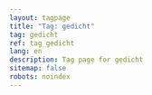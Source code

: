 ```yaml
---
layout: tagpage
title: "Tag: gedicht"
tag: gedicht
ref: tag_gedicht
lang: en
description: Tag page for gedicht
sitemap: false
robots: noindex
---
```

